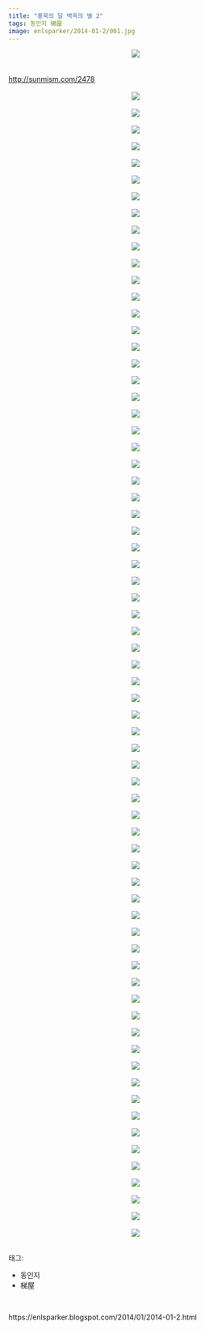 ```yaml
---
title: "홍묵의 달 벽옥의 별 2"
tags: 동인지 梯屋
image: enlsparker/2014-01-2/001.jpg
---
```

<div class="article">
<div class="post-body entry-content" id="post-body-7919079162787392755" itemprop="description articleBody">
<div class="separator" style="clear: both; text-align: center;">
<a href="http://3.bp.blogspot.com/-f0IkkcK9AAg/Us0ZadIf6JI/AAAAAAAAAz4/DM1gw3nO_Mk/s1600/000a_2ecr_resize.jpg" imageanchor="1" style="margin-left: 1em; margin-right: 1em;"><img border="0" src="http://3.bp.blogspot.com/-f0IkkcK9AAg/Us0ZadIf6JI/AAAAAAAAAz4/DM1gw3nO_Mk/s1600/000a_2ecr_resize.jpg"/></a></div>
<br/>
<a name="more"></a><br/>
<a href="http://sunmism.com/2478">http://sunmism.com/2478</a><br/>
<div style="text-align: center;">
<br/></div>
<div style="text-align: center;">
<div class="separator" style="clear: both; text-align: center;">
<a href="http://1.bp.blogspot.com/-VVipZO8AowI/Us0ZafbL4sI/AAAAAAAAAz8/g1mVWqWkj3U/s1600/000b_2ecr_resize.jpg" imageanchor="1" style="margin-left: 1em; margin-right: 1em;"><img border="0" src="http://1.bp.blogspot.com/-VVipZO8AowI/Us0ZafbL4sI/AAAAAAAAAz8/g1mVWqWkj3U/s1600/000b_2ecr_resize.jpg"/></a></div>
<br/>
<div class="separator" style="clear: both; text-align: center;">
<a href="http://2.bp.blogspot.com/-rWDVz6C2mQ4/Us0ZaYPwf-I/AAAAAAAAAz0/5sMRtRlKJwM/s1600/003_2ecr_resize.jpg" imageanchor="1" style="margin-left: 1em; margin-right: 1em;"><img border="0" src="http://2.bp.blogspot.com/-rWDVz6C2mQ4/Us0ZaYPwf-I/AAAAAAAAAz0/5sMRtRlKJwM/s1600/003_2ecr_resize.jpg"/></a></div>
<br/>
<div class="separator" style="clear: both; text-align: center;">
<a href="http://2.bp.blogspot.com/-I_pUGAyw5rY/Us0ZbNCK3TI/AAAAAAAAA0c/Mh7HTpJPn6Q/s1600/004_2ecr_resize.jpg" imageanchor="1" style="margin-left: 1em; margin-right: 1em;"><img border="0" src="http://2.bp.blogspot.com/-I_pUGAyw5rY/Us0ZbNCK3TI/AAAAAAAAA0c/Mh7HTpJPn6Q/s1600/004_2ecr_resize.jpg"/></a></div>
<br/>
<div class="separator" style="clear: both; text-align: center;">
<a href="http://3.bp.blogspot.com/-wejBTlWhv4E/Us0ZbTZ_83I/AAAAAAAAA0I/5-2D3oW-oK0/s1600/005_2ecr.png_resize.jpg" imageanchor="1" style="margin-left: 1em; margin-right: 1em;"><img border="0" src="http://3.bp.blogspot.com/-wejBTlWhv4E/Us0ZbTZ_83I/AAAAAAAAA0I/5-2D3oW-oK0/s1600/005_2ecr.png_resize.jpg"/></a></div>
<br/>
<div class="separator" style="clear: both; text-align: center;">
<a href="http://1.bp.blogspot.com/-u0fyDOy0X90/Us0ZbrosSRI/AAAAAAAAA0Q/HBL9ZMNuYkw/s1600/006_2ecr.png_2_resize.jpg" imageanchor="1" style="margin-left: 1em; margin-right: 1em;"><img border="0" src="http://1.bp.blogspot.com/-u0fyDOy0X90/Us0ZbrosSRI/AAAAAAAAA0Q/HBL9ZMNuYkw/s1600/006_2ecr.png_2_resize.jpg"/></a></div>
<br/>
<div class="separator" style="clear: both; text-align: center;">
<a href="http://3.bp.blogspot.com/-gBMtfW7PNMs/Us0ZcC45XQI/AAAAAAAAA0Y/CxnbYR6E85I/s1600/007_2ecr.png_resize.jpg" imageanchor="1" style="margin-left: 1em; margin-right: 1em;"><img border="0" src="http://3.bp.blogspot.com/-gBMtfW7PNMs/Us0ZcC45XQI/AAAAAAAAA0Y/CxnbYR6E85I/s1600/007_2ecr.png_resize.jpg"/></a></div>
<br/>
<div class="separator" style="clear: both; text-align: center;">
<a href="http://4.bp.blogspot.com/-NPcodGXWNE0/Us0ZcZ4iOyI/AAAAAAAAA0k/LLCsJVjRuPQ/s1600/008_2ecr.png_resize.jpg" imageanchor="1" style="margin-left: 1em; margin-right: 1em;"><img border="0" src="http://4.bp.blogspot.com/-NPcodGXWNE0/Us0ZcZ4iOyI/AAAAAAAAA0k/LLCsJVjRuPQ/s1600/008_2ecr.png_resize.jpg"/></a></div>
<br/>
<div class="separator" style="clear: both; text-align: center;">
<a href="http://2.bp.blogspot.com/-6VFDJPG7r24/Us0ZcwaBu6I/AAAAAAAAA0w/JRMfpzUHVw0/s1600/009_2ecr.png_resize.jpg" imageanchor="1" style="margin-left: 1em; margin-right: 1em;"><img border="0" src="http://2.bp.blogspot.com/-6VFDJPG7r24/Us0ZcwaBu6I/AAAAAAAAA0w/JRMfpzUHVw0/s1600/009_2ecr.png_resize.jpg"/></a></div>
<br/>
<div class="separator" style="clear: both; text-align: center;">
<a href="http://4.bp.blogspot.com/-Fzj4XMjZBMI/Us0ZdJEKeyI/AAAAAAAAA08/mzzyzrPhDec/s1600/010_2ecr_resize.jpg" imageanchor="1" style="margin-left: 1em; margin-right: 1em;"><img border="0" src="http://4.bp.blogspot.com/-Fzj4XMjZBMI/Us0ZdJEKeyI/AAAAAAAAA08/mzzyzrPhDec/s1600/010_2ecr_resize.jpg"/></a></div>
<br/>
<div class="separator" style="clear: both; text-align: center;">
<a href="http://4.bp.blogspot.com/-fCSeBnE8Oa8/Us0ZdeUW6lI/AAAAAAAAA04/hYSRxKvuxDw/s1600/011_2ecr.png_resize.jpg" imageanchor="1" style="margin-left: 1em; margin-right: 1em;"><img border="0" src="http://4.bp.blogspot.com/-fCSeBnE8Oa8/Us0ZdeUW6lI/AAAAAAAAA04/hYSRxKvuxDw/s1600/011_2ecr.png_resize.jpg"/></a></div>
<br/>
<div class="separator" style="clear: both; text-align: center;">
<a href="http://3.bp.blogspot.com/-5jSD27fZZ5s/Us0Zd1kkgMI/AAAAAAAAA1E/qMKM7hdLV0Q/s1600/012_2ecr.png_resize.jpg" imageanchor="1" style="margin-left: 1em; margin-right: 1em;"><img border="0" src="http://3.bp.blogspot.com/-5jSD27fZZ5s/Us0Zd1kkgMI/AAAAAAAAA1E/qMKM7hdLV0Q/s1600/012_2ecr.png_resize.jpg"/></a></div>
<br/>
<div class="separator" style="clear: both; text-align: center;">
<a href="http://2.bp.blogspot.com/-5IITkret7YE/Us0ZeTqFmqI/AAAAAAAAA1k/VpCMiPQ6bhY/s1600/013_2ecr.png_resize.jpg" imageanchor="1" style="margin-left: 1em; margin-right: 1em;"><img border="0" src="http://2.bp.blogspot.com/-5IITkret7YE/Us0ZeTqFmqI/AAAAAAAAA1k/VpCMiPQ6bhY/s1600/013_2ecr.png_resize.jpg"/></a></div>
<br/>
<div class="separator" style="clear: both; text-align: center;">
<a href="http://3.bp.blogspot.com/-00i0ZUXQC-w/Us0ZersEEcI/AAAAAAAAA1Q/gh7R6G3onDY/s1600/014_2ecr.png_resize.jpg" imageanchor="1" style="margin-left: 1em; margin-right: 1em;"><img border="0" src="http://3.bp.blogspot.com/-00i0ZUXQC-w/Us0ZersEEcI/AAAAAAAAA1Q/gh7R6G3onDY/s1600/014_2ecr.png_resize.jpg"/></a></div>
<br/>
<div class="separator" style="clear: both; text-align: center;">
<a href="http://4.bp.blogspot.com/-lSVbZZMuVa0/Us0ZexfE8BI/AAAAAAAAA1Y/bAj67WUStsw/s1600/015_2ecr_resize.jpg" imageanchor="1" style="margin-left: 1em; margin-right: 1em;"><img border="0" src="http://4.bp.blogspot.com/-lSVbZZMuVa0/Us0ZexfE8BI/AAAAAAAAA1Y/bAj67WUStsw/s1600/015_2ecr_resize.jpg"/></a></div>
<br/>
<div class="separator" style="clear: both; text-align: center;">
<a href="http://3.bp.blogspot.com/-25bvjLYCIcg/Us0ZfWHmY-I/AAAAAAAAA1g/V6d1OIh4xbE/s1600/016_2ecr.png_resize.jpg" imageanchor="1" style="margin-left: 1em; margin-right: 1em;"><img border="0" src="http://3.bp.blogspot.com/-25bvjLYCIcg/Us0ZfWHmY-I/AAAAAAAAA1g/V6d1OIh4xbE/s1600/016_2ecr.png_resize.jpg"/></a></div>
<br/>
<div class="separator" style="clear: both; text-align: center;">
<a href="http://1.bp.blogspot.com/-Uu2llZUyPTE/Us0ZfwB7GDI/AAAAAAAAA18/7m39hrRm7qk/s1600/017_2ecr.png_2_resize.jpg" imageanchor="1" style="margin-left: 1em; margin-right: 1em;"><img border="0" src="http://1.bp.blogspot.com/-Uu2llZUyPTE/Us0ZfwB7GDI/AAAAAAAAA18/7m39hrRm7qk/s1600/017_2ecr.png_2_resize.jpg"/></a></div>
<br/>
<div class="separator" style="clear: both; text-align: center;">
<a href="http://4.bp.blogspot.com/-JqDsZ4WoP04/Us0ZgGqIWEI/AAAAAAAAA14/n8HM1M_ly_o/s1600/018_2ecr.png_resize.jpg" imageanchor="1" style="margin-left: 1em; margin-right: 1em;"><img border="0" src="http://4.bp.blogspot.com/-JqDsZ4WoP04/Us0ZgGqIWEI/AAAAAAAAA14/n8HM1M_ly_o/s1600/018_2ecr.png_resize.jpg"/></a></div>
<br/>
<div class="separator" style="clear: both; text-align: center;">
<a href="http://4.bp.blogspot.com/-P9O9uG9qZI8/Us0ZgbIbo2I/AAAAAAAAA10/6BMNXpp1DTg/s1600/019_2ecr.png_resize.jpg" imageanchor="1" style="margin-left: 1em; margin-right: 1em;"><img border="0" src="http://4.bp.blogspot.com/-P9O9uG9qZI8/Us0ZgbIbo2I/AAAAAAAAA10/6BMNXpp1DTg/s1600/019_2ecr.png_resize.jpg"/></a></div>
<br/>
<div class="separator" style="clear: both; text-align: center;">
<a href="http://3.bp.blogspot.com/-0XzhElY-xHQ/Us0ZhONd9OI/AAAAAAAAA2E/rsgHFPN4awo/s1600/020_2ecr.png_resize.jpg" imageanchor="1" style="margin-left: 1em; margin-right: 1em;"><img border="0" src="http://3.bp.blogspot.com/-0XzhElY-xHQ/Us0ZhONd9OI/AAAAAAAAA2E/rsgHFPN4awo/s1600/020_2ecr.png_resize.jpg"/></a></div>
<br/>
<div class="separator" style="clear: both; text-align: center;">
<a href="http://4.bp.blogspot.com/-FBoFLhynvg8/Us0Zhuasf7I/AAAAAAAAA2c/1bU87p0Wr-o/s1600/021_2ecr.png_resize.jpg" imageanchor="1" style="margin-left: 1em; margin-right: 1em;"><img border="0" src="http://4.bp.blogspot.com/-FBoFLhynvg8/Us0Zhuasf7I/AAAAAAAAA2c/1bU87p0Wr-o/s1600/021_2ecr.png_resize.jpg"/></a></div>
<br/>
<div class="separator" style="clear: both; text-align: center;">
<a href="http://2.bp.blogspot.com/-q4NR8tsQcgM/Us0Zhpo6woI/AAAAAAAAA2Q/uakan8GeIMU/s1600/022_2ecr.png_resize.jpg" imageanchor="1" style="margin-left: 1em; margin-right: 1em;"><img border="0" src="http://2.bp.blogspot.com/-q4NR8tsQcgM/Us0Zhpo6woI/AAAAAAAAA2Q/uakan8GeIMU/s1600/022_2ecr.png_resize.jpg"/></a></div>
<br/>
<div class="separator" style="clear: both; text-align: center;">
<a href="http://4.bp.blogspot.com/-nmsYdCZKni4/Us0ZidnK3KI/AAAAAAAAA2Y/gx_Z35uBHJI/s1600/023_2ecr.png_resize.jpg" imageanchor="1" style="margin-left: 1em; margin-right: 1em;"><img border="0" src="http://4.bp.blogspot.com/-nmsYdCZKni4/Us0ZidnK3KI/AAAAAAAAA2Y/gx_Z35uBHJI/s1600/023_2ecr.png_resize.jpg"/></a></div>
<br/>
<div class="separator" style="clear: both; text-align: center;">
<a href="http://1.bp.blogspot.com/-avMoKSR7EIY/Us0Zi_JCiuI/AAAAAAAAA2k/bEO_T_V3eeU/s1600/024_2ecr.png_resize.jpg" imageanchor="1" style="margin-left: 1em; margin-right: 1em;"><img border="0" src="http://1.bp.blogspot.com/-avMoKSR7EIY/Us0Zi_JCiuI/AAAAAAAAA2k/bEO_T_V3eeU/s1600/024_2ecr.png_resize.jpg"/></a></div>
<br/>
<div class="separator" style="clear: both; text-align: center;">
<a href="http://2.bp.blogspot.com/-tm0DiWT6Deg/Us0ZjaWi0RI/AAAAAAAAA24/-6BIMGbBdbs/s1600/025_2ecr.png_resize.jpg" imageanchor="1" style="margin-left: 1em; margin-right: 1em;"><img border="0" src="http://2.bp.blogspot.com/-tm0DiWT6Deg/Us0ZjaWi0RI/AAAAAAAAA24/-6BIMGbBdbs/s1600/025_2ecr.png_resize.jpg"/></a></div>
<br/>
<div class="separator" style="clear: both; text-align: center;">
<a href="http://2.bp.blogspot.com/-_8P6eXWZ-Tg/Us0ZjZeBa2I/AAAAAAAAA2w/1PDRV8UgQM4/s1600/026_2ecr.png_resize.jpg" imageanchor="1" style="margin-left: 1em; margin-right: 1em;"><img border="0" src="http://2.bp.blogspot.com/-_8P6eXWZ-Tg/Us0ZjZeBa2I/AAAAAAAAA2w/1PDRV8UgQM4/s1600/026_2ecr.png_resize.jpg"/></a></div>
<br/>
<div class="separator" style="clear: both; text-align: center;">
<a href="http://2.bp.blogspot.com/-dpiRIi64EPA/Us0Zj6QybTI/AAAAAAAAA3E/BPKH0Rru6pE/s1600/027_2ecr.png_2_resize.jpg" imageanchor="1" style="margin-left: 1em; margin-right: 1em;"><img border="0" src="http://2.bp.blogspot.com/-dpiRIi64EPA/Us0Zj6QybTI/AAAAAAAAA3E/BPKH0Rru6pE/s1600/027_2ecr.png_2_resize.jpg"/></a></div>
<br/>
<div class="separator" style="clear: both; text-align: center;">
<a href="http://2.bp.blogspot.com/-MFWa_tMOSfE/Us0ZkU6iK-I/AAAAAAAAA3A/Zr9obrF10SI/s1600/028_2ecr.png_resize.jpg" imageanchor="1" style="margin-left: 1em; margin-right: 1em;"><img border="0" src="http://2.bp.blogspot.com/-MFWa_tMOSfE/Us0ZkU6iK-I/AAAAAAAAA3A/Zr9obrF10SI/s1600/028_2ecr.png_resize.jpg"/></a></div>
<br/>
<div class="separator" style="clear: both; text-align: center;">
<a href="http://2.bp.blogspot.com/-5g_vmTgfzR4/Us0Zk2A6m_I/AAAAAAAAA3M/U2B8XC_i-Dg/s1600/029_2ecr.png_resize.jpg" imageanchor="1" style="margin-left: 1em; margin-right: 1em;"><img border="0" src="http://2.bp.blogspot.com/-5g_vmTgfzR4/Us0Zk2A6m_I/AAAAAAAAA3M/U2B8XC_i-Dg/s1600/029_2ecr.png_resize.jpg"/></a></div>
<br/>
<div class="separator" style="clear: both; text-align: center;">
<a href="http://3.bp.blogspot.com/-f8xjVUcd1Rw/Us0ZlRFxOkI/AAAAAAAAA3k/b7luBdsiE1M/s1600/030_2ecr.png_resize.jpg" imageanchor="1" style="margin-left: 1em; margin-right: 1em;"><img border="0" src="http://3.bp.blogspot.com/-f8xjVUcd1Rw/Us0ZlRFxOkI/AAAAAAAAA3k/b7luBdsiE1M/s1600/030_2ecr.png_resize.jpg"/></a></div>
<br/>
<div class="separator" style="clear: both; text-align: center;">
<a href="http://1.bp.blogspot.com/-zoWCcQXfvxc/Us0ZlfHNcnI/AAAAAAAAA3Y/EMpCFy1cXvQ/s1600/031_2ecr.png_resize.jpg" imageanchor="1" style="margin-left: 1em; margin-right: 1em;"><img border="0" src="http://1.bp.blogspot.com/-zoWCcQXfvxc/Us0ZlfHNcnI/AAAAAAAAA3Y/EMpCFy1cXvQ/s1600/031_2ecr.png_resize.jpg"/></a></div>
<br/>
<div class="separator" style="clear: both; text-align: center;">
<a href="http://4.bp.blogspot.com/-x292tN1SOKA/Us0Zl68xGyI/AAAAAAAAA3g/g3siFS5LnyQ/s1600/032_2ecr.png_resize.jpg" imageanchor="1" style="margin-left: 1em; margin-right: 1em;"><img border="0" src="http://4.bp.blogspot.com/-x292tN1SOKA/Us0Zl68xGyI/AAAAAAAAA3g/g3siFS5LnyQ/s1600/032_2ecr.png_resize.jpg"/></a></div>
<br/>
<div class="separator" style="clear: both; text-align: center;">
<a href="http://3.bp.blogspot.com/-qkvrqMDDb1c/Us0ZmcbWQ_I/AAAAAAAAA3s/DumbgUrB8gI/s1600/033_2ecr.png_resize.jpg" imageanchor="1" style="margin-left: 1em; margin-right: 1em;"><img border="0" src="http://3.bp.blogspot.com/-qkvrqMDDb1c/Us0ZmcbWQ_I/AAAAAAAAA3s/DumbgUrB8gI/s1600/033_2ecr.png_resize.jpg"/></a></div>
<br/>
<div class="separator" style="clear: both; text-align: center;">
<a href="http://4.bp.blogspot.com/-vnjcrW-4tUM/Us0Zmtx9xwI/AAAAAAAAA4A/CC887WkbyD8/s1600/034_2ecr.png_resize.jpg" imageanchor="1" style="margin-left: 1em; margin-right: 1em;"><img border="0" src="http://4.bp.blogspot.com/-vnjcrW-4tUM/Us0Zmtx9xwI/AAAAAAAAA4A/CC887WkbyD8/s1600/034_2ecr.png_resize.jpg"/></a></div>
<br/>
<div class="separator" style="clear: both; text-align: center;">
<a href="http://3.bp.blogspot.com/-Wj7jJc7GMgY/Us0Zm1gQwoI/AAAAAAAAA34/iHca3onB4aA/s1600/035_2ecr_resize.jpg" imageanchor="1" style="margin-left: 1em; margin-right: 1em;"><img border="0" src="http://3.bp.blogspot.com/-Wj7jJc7GMgY/Us0Zm1gQwoI/AAAAAAAAA34/iHca3onB4aA/s1600/035_2ecr_resize.jpg"/></a></div>
<br/>
<div class="separator" style="clear: both; text-align: center;">
<a href="http://3.bp.blogspot.com/-vMORR5j-zBE/Us0ZnvTz6RI/AAAAAAAAA4M/S19gN91jgeA/s1600/036_2ecr.png.jpg" imageanchor="1" style="margin-left: 1em; margin-right: 1em;"><img border="0" src="http://3.bp.blogspot.com/-vMORR5j-zBE/Us0ZnvTz6RI/AAAAAAAAA4M/S19gN91jgeA/s1600/036_2ecr.png.jpg"/></a></div>
<br/>
<div class="separator" style="clear: both; text-align: center;">
<a href="http://1.bp.blogspot.com/-gl8nhBrJ6YU/Us0Zn4-EwvI/AAAAAAAAA4I/oeBm4ETZby0/s1600/037_2ecr.png.jpg" imageanchor="1" style="margin-left: 1em; margin-right: 1em;"><img border="0" src="http://1.bp.blogspot.com/-gl8nhBrJ6YU/Us0Zn4-EwvI/AAAAAAAAA4I/oeBm4ETZby0/s1600/037_2ecr.png.jpg"/></a></div>
<br/>
<div class="separator" style="clear: both; text-align: center;">
<a href="http://1.bp.blogspot.com/-KRSt7H_bHag/Us0ZoXmFvbI/AAAAAAAAA4U/Wf67h3fs8rU/s1600/038_2ecr.png.jpg" imageanchor="1" style="margin-left: 1em; margin-right: 1em;"><img border="0" src="http://1.bp.blogspot.com/-KRSt7H_bHag/Us0ZoXmFvbI/AAAAAAAAA4U/Wf67h3fs8rU/s1600/038_2ecr.png.jpg"/></a></div>
<br/>
<div class="separator" style="clear: both; text-align: center;">
<a href="http://1.bp.blogspot.com/-hIvMDFpOhQ0/Us0Zo_LNxUI/AAAAAAAAA4g/zOHjLcVnMTk/s1600/039_2ecr.png_2.jpg" imageanchor="1" style="margin-left: 1em; margin-right: 1em;"><img border="0" src="http://1.bp.blogspot.com/-hIvMDFpOhQ0/Us0Zo_LNxUI/AAAAAAAAA4g/zOHjLcVnMTk/s1600/039_2ecr.png_2.jpg"/></a></div>
<br/>
<div class="separator" style="clear: both; text-align: center;">
<a href="http://2.bp.blogspot.com/-EmYwYS_GyS4/Us0ZpNEU6TI/AAAAAAAAA4w/pjuOWv1SbOs/s1600/040_2ecr.png.jpg" imageanchor="1" style="margin-left: 1em; margin-right: 1em;"><img border="0" src="http://2.bp.blogspot.com/-EmYwYS_GyS4/Us0ZpNEU6TI/AAAAAAAAA4w/pjuOWv1SbOs/s1600/040_2ecr.png.jpg"/></a></div>
<br/>
<div class="separator" style="clear: both; text-align: center;">
<a href="http://1.bp.blogspot.com/-94Qv3HyzFhA/Us0ZpY6NnAI/AAAAAAAAA4o/cfTj68ZHt8Q/s1600/041_2ecr.png.jpg" imageanchor="1" style="margin-left: 1em; margin-right: 1em;"><img border="0" src="http://1.bp.blogspot.com/-94Qv3HyzFhA/Us0ZpY6NnAI/AAAAAAAAA4o/cfTj68ZHt8Q/s1600/041_2ecr.png.jpg"/></a></div>
<br/>
<div class="separator" style="clear: both; text-align: center;">
<a href="http://3.bp.blogspot.com/-HccRXBh7sVI/Us0Zp5yPwtI/AAAAAAAAA40/RrhQA8X8Qag/s1600/042_2ecr.png.jpg" imageanchor="1" style="margin-left: 1em; margin-right: 1em;"><img border="0" src="http://3.bp.blogspot.com/-HccRXBh7sVI/Us0Zp5yPwtI/AAAAAAAAA40/RrhQA8X8Qag/s1600/042_2ecr.png.jpg"/></a></div>
<br/>
<div class="separator" style="clear: both; text-align: center;">
<a href="http://2.bp.blogspot.com/-QJm2NV9ummk/Us0ZqYwo9uI/AAAAAAAAA48/ZmpNntmTl9M/s1600/043_2ecr.png_2.jpg" imageanchor="1" style="margin-left: 1em; margin-right: 1em;"><img border="0" src="http://2.bp.blogspot.com/-QJm2NV9ummk/Us0ZqYwo9uI/AAAAAAAAA48/ZmpNntmTl9M/s1600/043_2ecr.png_2.jpg"/></a></div>
<br/>
<div class="separator" style="clear: both; text-align: center;">
<a href="http://4.bp.blogspot.com/-NtpssBqghQg/Us0Zq3OGYtI/AAAAAAAAA5I/KVfNFkb4LGk/s1600/044_2ecr.png.jpg" imageanchor="1" style="margin-left: 1em; margin-right: 1em;"><img border="0" src="http://4.bp.blogspot.com/-NtpssBqghQg/Us0Zq3OGYtI/AAAAAAAAA5I/KVfNFkb4LGk/s1600/044_2ecr.png.jpg"/></a></div>
<br/>
<div class="separator" style="clear: both; text-align: center;">
<a href="http://1.bp.blogspot.com/-vYOS2OZ4QNo/Us0ZrBeTwtI/AAAAAAAAA5M/RsakKxYxD6o/s1600/045_2ecr.jpg" imageanchor="1" style="margin-left: 1em; margin-right: 1em;"><img border="0" src="http://1.bp.blogspot.com/-vYOS2OZ4QNo/Us0ZrBeTwtI/AAAAAAAAA5M/RsakKxYxD6o/s1600/045_2ecr.jpg"/></a></div>
<br/>
<div class="separator" style="clear: both; text-align: center;">
<a href="http://1.bp.blogspot.com/-z1OogAIXuPc/Us0ZrZdqCZI/AAAAAAAAA5U/hL45GuS94Bs/s1600/046_2ecr.png.jpg" imageanchor="1" style="margin-left: 1em; margin-right: 1em;"><img border="0" src="http://1.bp.blogspot.com/-z1OogAIXuPc/Us0ZrZdqCZI/AAAAAAAAA5U/hL45GuS94Bs/s1600/046_2ecr.png.jpg"/></a></div>
<br/>
<div class="separator" style="clear: both; text-align: center;">
<a href="http://1.bp.blogspot.com/-t6RdGpHJHfQ/Us0ZsUYr2bI/AAAAAAAAA5s/qg4A5dxM3Ng/s1600/047_2ecr.png.jpg" imageanchor="1" style="margin-left: 1em; margin-right: 1em;"><img border="0" src="http://1.bp.blogspot.com/-t6RdGpHJHfQ/Us0ZsUYr2bI/AAAAAAAAA5s/qg4A5dxM3Ng/s1600/047_2ecr.png.jpg"/></a></div>
<br/>
<div class="separator" style="clear: both; text-align: center;">
<a href="http://4.bp.blogspot.com/-VZSEl719llY/Us0Zsfi9nkI/AAAAAAAAA5g/QOR3F8-U1pk/s1600/048_2ecr.png_2.jpg" imageanchor="1" style="margin-left: 1em; margin-right: 1em;"><img border="0" src="http://4.bp.blogspot.com/-VZSEl719llY/Us0Zsfi9nkI/AAAAAAAAA5g/QOR3F8-U1pk/s1600/048_2ecr.png_2.jpg"/></a></div>
<br/>
<div class="separator" style="clear: both; text-align: center;">
<a href="http://3.bp.blogspot.com/-8vklzN48wo8/Us0ZsrreReI/AAAAAAAAA5o/50FdrGoeKZU/s1600/049_2ecr.png.jpg" imageanchor="1" style="margin-left: 1em; margin-right: 1em;"><img border="0" src="http://3.bp.blogspot.com/-8vklzN48wo8/Us0ZsrreReI/AAAAAAAAA5o/50FdrGoeKZU/s1600/049_2ecr.png.jpg"/></a></div>
<br/>
<div class="separator" style="clear: both; text-align: center;">
<a href="http://4.bp.blogspot.com/-Gak5vr3shVg/Us0ZtRVI6EI/AAAAAAAAA50/Ys2p9CAyoJs/s1600/050_2ecr.png.jpg" imageanchor="1" style="margin-left: 1em; margin-right: 1em;"><img border="0" src="http://4.bp.blogspot.com/-Gak5vr3shVg/Us0ZtRVI6EI/AAAAAAAAA50/Ys2p9CAyoJs/s1600/050_2ecr.png.jpg"/></a></div>
<br/>
<div class="separator" style="clear: both; text-align: center;">
<a href="http://4.bp.blogspot.com/-HJIzx_q9ccg/Us0Zt_4i8DI/AAAAAAAAA6A/CSrF8Gysd5s/s1600/051_2ecr.png.jpg" imageanchor="1" style="margin-left: 1em; margin-right: 1em;"><img border="0" src="http://4.bp.blogspot.com/-HJIzx_q9ccg/Us0Zt_4i8DI/AAAAAAAAA6A/CSrF8Gysd5s/s1600/051_2ecr.png.jpg"/></a></div>
<br/>
<div class="separator" style="clear: both; text-align: center;">
<a href="http://3.bp.blogspot.com/-2sj1W69D9EU/Us0ZuCUuN7I/AAAAAAAAA6I/S5jrLlXBroI/s1600/052_2ecr.jpg" imageanchor="1" style="margin-left: 1em; margin-right: 1em;"><img border="0" src="http://3.bp.blogspot.com/-2sj1W69D9EU/Us0ZuCUuN7I/AAAAAAAAA6I/S5jrLlXBroI/s1600/052_2ecr.jpg"/></a></div>
<br/>
<div class="separator" style="clear: both; text-align: center;">
<a href="http://2.bp.blogspot.com/-fVmHiG3PaAA/Us0ZuRDla7I/AAAAAAAAA6M/6ZOP4lV-XU4/s1600/053_2ecr.png.jpg" imageanchor="1" style="margin-left: 1em; margin-right: 1em;"><img border="0" src="http://2.bp.blogspot.com/-fVmHiG3PaAA/Us0ZuRDla7I/AAAAAAAAA6M/6ZOP4lV-XU4/s1600/053_2ecr.png.jpg"/></a></div>
<br/>
<div class="separator" style="clear: both; text-align: center;">
<a href="http://2.bp.blogspot.com/-xnq9K6rIjFg/Us0ZvD4ELRI/AAAAAAAAA6U/Ha7rgiD9m3g/s1600/054_2ecr.png.jpg" imageanchor="1" style="margin-left: 1em; margin-right: 1em;"><img border="0" src="http://2.bp.blogspot.com/-xnq9K6rIjFg/Us0ZvD4ELRI/AAAAAAAAA6U/Ha7rgiD9m3g/s1600/054_2ecr.png.jpg"/></a></div>
<br/>
<div class="separator" style="clear: both; text-align: center;">
<a href="http://2.bp.blogspot.com/-rMUinERG__Y/Us0ZvbMU_MI/AAAAAAAAA6g/LQUoDJVBfKA/s1600/055_2ecr.jpg" imageanchor="1" style="margin-left: 1em; margin-right: 1em;"><img border="0" src="http://2.bp.blogspot.com/-rMUinERG__Y/Us0ZvbMU_MI/AAAAAAAAA6g/LQUoDJVBfKA/s1600/055_2ecr.jpg"/></a></div>
<br/>
<div class="separator" style="clear: both; text-align: center;">
<a href="http://1.bp.blogspot.com/-5TMowG5XQ5s/Us0ZvsfjdGI/AAAAAAAAA6o/SDEGmdi9oXs/s1600/056_2ecr.jpg" imageanchor="1" style="margin-left: 1em; margin-right: 1em;"><img border="0" src="http://1.bp.blogspot.com/-5TMowG5XQ5s/Us0ZvsfjdGI/AAAAAAAAA6o/SDEGmdi9oXs/s1600/056_2ecr.jpg"/></a></div>
<br/>
<div class="separator" style="clear: both; text-align: center;">
<a href="http://4.bp.blogspot.com/-gF-KvxAWDxg/Us0ZwJZ0W0I/AAAAAAAAA6s/q8ObMT_hufQ/s1600/057_2ecr.jpg" imageanchor="1" style="margin-left: 1em; margin-right: 1em;"><img border="0" src="http://4.bp.blogspot.com/-gF-KvxAWDxg/Us0ZwJZ0W0I/AAAAAAAAA6s/q8ObMT_hufQ/s1600/057_2ecr.jpg"/></a></div>
<br/>
<div class="separator" style="clear: both; text-align: center;">
<a href="http://1.bp.blogspot.com/-zs-c5NygXDI/Us0Zw4gcrTI/AAAAAAAAA64/gF2rDlz_jQ8/s1600/058_2ecr.png.jpg" imageanchor="1" style="margin-left: 1em; margin-right: 1em;"><img border="0" src="http://1.bp.blogspot.com/-zs-c5NygXDI/Us0Zw4gcrTI/AAAAAAAAA64/gF2rDlz_jQ8/s1600/058_2ecr.png.jpg"/></a></div>
<br/>
<div class="separator" style="clear: both; text-align: center;">
<a href="http://4.bp.blogspot.com/-R8TVDwC5y64/Us0ZxRq5tHI/AAAAAAAAA7A/1aD9fY59w7U/s1600/059_2ecr.jpg" imageanchor="1" style="margin-left: 1em; margin-right: 1em;"><img border="0" src="http://4.bp.blogspot.com/-R8TVDwC5y64/Us0ZxRq5tHI/AAAAAAAAA7A/1aD9fY59w7U/s1600/059_2ecr.jpg"/></a></div>
<br/>
<div class="separator" style="clear: both; text-align: center;">
<a href="http://1.bp.blogspot.com/-X9sF1rtm4y4/Us0ZxTlRcmI/AAAAAAAAA7E/WtXS8ZpI234/s1600/060_2ecr.png.jpg" imageanchor="1" style="margin-left: 1em; margin-right: 1em;"><img border="0" src="http://1.bp.blogspot.com/-X9sF1rtm4y4/Us0ZxTlRcmI/AAAAAAAAA7E/WtXS8ZpI234/s1600/060_2ecr.png.jpg"/></a></div>
<br/>
<div class="separator" style="clear: both; text-align: center;">
<a href="http://3.bp.blogspot.com/--AgmDyAuSZk/Us0Zxxjc-9I/AAAAAAAAA7M/bk1THjw1SiY/s1600/061_2ecr.png.jpg" imageanchor="1" style="margin-left: 1em; margin-right: 1em;"><img border="0" src="http://3.bp.blogspot.com/--AgmDyAuSZk/Us0Zxxjc-9I/AAAAAAAAA7M/bk1THjw1SiY/s1600/061_2ecr.png.jpg"/></a></div>
<br/>
<div class="separator" style="clear: both; text-align: center;">
<a href="http://4.bp.blogspot.com/-0SxWFtJEZ9E/Us0Zysftj9I/AAAAAAAAA7Y/MV_Uhbl3Z0o/s1600/062_2ecr.png.jpg" imageanchor="1" style="margin-left: 1em; margin-right: 1em;"><img border="0" src="http://4.bp.blogspot.com/-0SxWFtJEZ9E/Us0Zysftj9I/AAAAAAAAA7Y/MV_Uhbl3Z0o/s1600/062_2ecr.png.jpg"/></a></div>
<br/>
<div class="separator" style="clear: both; text-align: center;">
<a href="http://3.bp.blogspot.com/-p41lF4rz29o/Us0ZzFTdYqI/AAAAAAAAA7g/yQIAH4tY6S4/s1600/063_2ecr.png.jpg" imageanchor="1" style="margin-left: 1em; margin-right: 1em;"><img border="0" src="http://3.bp.blogspot.com/-p41lF4rz29o/Us0ZzFTdYqI/AAAAAAAAA7g/yQIAH4tY6S4/s1600/063_2ecr.png.jpg"/></a></div>
<br/>
<div class="separator" style="clear: both; text-align: center;">
<a href="http://4.bp.blogspot.com/-ZrYt6H3278Y/Us0ZzDxkMQI/AAAAAAAAA7k/yec068d0DoE/s1600/064_2ecr.png.jpg" imageanchor="1" style="margin-left: 1em; margin-right: 1em;"><img border="0" src="http://4.bp.blogspot.com/-ZrYt6H3278Y/Us0ZzDxkMQI/AAAAAAAAA7k/yec068d0DoE/s1600/064_2ecr.png.jpg"/></a></div>
<br/>
<div class="separator" style="clear: both; text-align: center;">
<a href="http://3.bp.blogspot.com/-SrqJWh_LVAo/Us0Zz_2kj5I/AAAAAAAAA7w/ZNH0ZfNC2jU/s1600/065_2ecr.png.jpg" imageanchor="1" style="margin-left: 1em; margin-right: 1em;"><img border="0" src="http://3.bp.blogspot.com/-SrqJWh_LVAo/Us0Zz_2kj5I/AAAAAAAAA7w/ZNH0ZfNC2jU/s1600/065_2ecr.png.jpg"/></a></div>
<br/>
<div class="separator" style="clear: both; text-align: center;">
<a href="http://4.bp.blogspot.com/-ONk28BvJs68/Us0Z0OJl_vI/AAAAAAAAA8A/_xJAsWQ7LXU/s1600/066_2ecr.png.jpg" imageanchor="1" style="margin-left: 1em; margin-right: 1em;"><img border="0" src="http://4.bp.blogspot.com/-ONk28BvJs68/Us0Z0OJl_vI/AAAAAAAAA8A/_xJAsWQ7LXU/s1600/066_2ecr.png.jpg"/></a></div>
<br/>
<div class="separator" style="clear: both; text-align: center;">
<a href="http://1.bp.blogspot.com/-_mI2GZ-XL44/Us0Z0GQRMFI/AAAAAAAAA74/AM5tCWnDUJw/s1600/067_2ecr.jpg" imageanchor="1" style="margin-left: 1em; margin-right: 1em;"><img border="0" src="http://1.bp.blogspot.com/-_mI2GZ-XL44/Us0Z0GQRMFI/AAAAAAAAA74/AM5tCWnDUJw/s1600/067_2ecr.jpg"/></a></div>
<br/>
<div class="separator" style="clear: both; text-align: center;">
<a href="http://4.bp.blogspot.com/-G4y0B-WGFdM/Us0Z1IfGwjI/AAAAAAAAA8U/j_eYo6ZSS1Y/s1600/068-069_2ecr.jpg" imageanchor="1" style="margin-left: 1em; margin-right: 1em;"><img border="0" src="http://4.bp.blogspot.com/-G4y0B-WGFdM/Us0Z1IfGwjI/AAAAAAAAA8U/j_eYo6ZSS1Y/s1600/068-069_2ecr.jpg"/></a></div>
<br/>
<div class="separator" style="clear: both; text-align: center;">
<a href="http://3.bp.blogspot.com/--zoWI82jKEU/Us0Z09HxOwI/AAAAAAAAA8E/q_QcYMgkx7Y/s1600/070_2ecr.jpg" imageanchor="1" style="margin-left: 1em; margin-right: 1em;"><img border="0" src="http://3.bp.blogspot.com/--zoWI82jKEU/Us0Z09HxOwI/AAAAAAAAA8E/q_QcYMgkx7Y/s1600/070_2ecr.jpg"/></a></div>
<br/>
<div class="separator" style="clear: both; text-align: center;">
<a href="http://2.bp.blogspot.com/-B6Bu0hf2DVg/Us0Z1Xgt8pI/AAAAAAAAA8Q/5IESKOVCezY/s1600/999_2ecr.jpg" imageanchor="1" style="margin-left: 1em; margin-right: 1em;"><img border="0" src="http://2.bp.blogspot.com/-B6Bu0hf2DVg/Us0Z1Xgt8pI/AAAAAAAAA8Q/5IESKOVCezY/s1600/999_2ecr.jpg"/></a></div>
<span id="goog_827064602"></span><span id="goog_827064603"></span><br/></div>
<div style="clear: both;"></div>
</div></div><div class="tagTrail">
<p>태그: </p>
<ul>
<li>동인지</li>
<li>梯屋</li>
</ul>
</div>
<br/>
<p id="refer">https://enlsparker.blogspot.com/2014/01/2014-01-2.html</p>
<br/>

